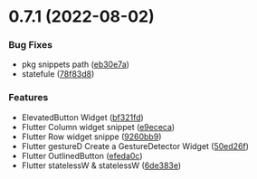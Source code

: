 # 0.7.1 (2022-08-02)

### Bug Fixes

* pkg snippets path ([eb30e7a](https://github.com/nepaul/flutter-dart-snippets/commit/eb30e7aa57d0d151916f345d7abc67f65ef683e8))
* statefule ([78f83d8](https://github.com/nepaul/flutter-dart-snippets/commit/78f83d83d5cb7f8f0c5e6a51cfc2c2adbabbe184))

### Features

* ElevatedButton Widget ([bf321fd](https://github.com/nepaul/flutter-dart-snippets/commit/bf321fd9c4d511f2143c1066c340b00a2a8ac9a2))
* Flutter Column widget snippet ([e9ececa](https://github.com/nepaul/flutter-dart-snippets/commit/e9ececa33d9671d0315992ef31c8f1cc02e64ddb))
* Flutter Row widget snippe ([9260bb9](https://github.com/nepaul/flutter-dart-snippets/commit/9260bb9b6d87f8bd1af88c88806337812864e8f0))
* Flutter gestureD Create a GestureDetector Widget ([50ed26f](https://github.com/nepaul/flutter-dart-snippets/commit/50ed26f1fdbe01587a5235640c05c0148a504026))
* Flutter OutlinedButton ([efeda0c](https://github.com/nepaul/flutter-dart-snippets/commit/efeda0cbdf423a17560cf7e9b7aa9cfbbbd9a0bb))
* Flutter statelessW & statelessW ([6de383e](https://github.com/nepaul/flutter-dart-snippets/commit/6de383ef28c7cc78549c2203b9b44d4728b8cd40))
